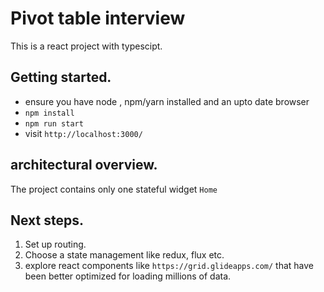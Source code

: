# Pivot table interview
This is a react project with typescipt.

## Getting started.
 * ensure you have node , npm/yarn installed and an upto date browser
 * `npm install`
 * `npm run start`
 * visit `http://localhost:3000/`
  
  
## architectural overview.
The project contains only one stateful widget `Home`

## Next steps.

1. Set up routing.
2. Choose a state management like redux, flux etc.
3. explore react components like `https://grid.glideapps.com/` that have been better optimized for loading millions of data.


